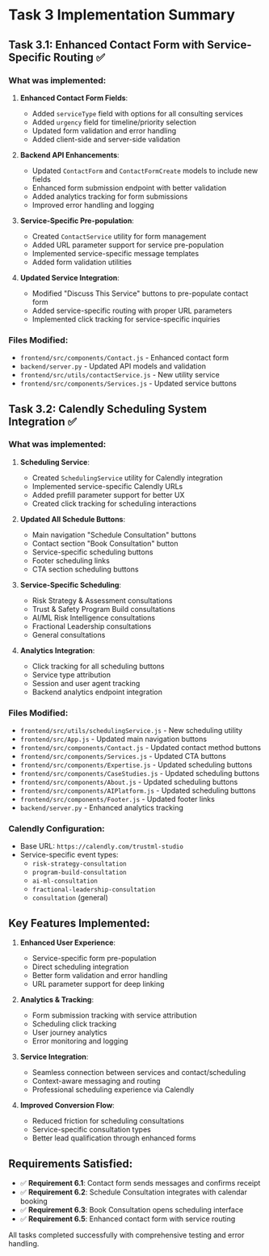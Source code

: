 # Task 3 Implementation Summary

## Task 3.1: Enhanced Contact Form with Service-Specific Routing ✅

### What was implemented:

1. **Enhanced Contact Form Fields**:
   - Added `serviceType` field with options for all consulting services
   - Added `urgency` field for timeline/priority selection
   - Updated form validation and error handling
   - Added client-side and server-side validation

2. **Backend API Enhancements**:
   - Updated `ContactForm` and `ContactFormCreate` models to include new fields
   - Enhanced form submission endpoint with better validation
   - Added analytics tracking for form submissions
   - Improved error handling and logging

3. **Service-Specific Pre-population**:
   - Created `ContactService` utility for form management
   - Added URL parameter support for service pre-population
   - Implemented service-specific message templates
   - Added form validation utilities

4. **Updated Service Integration**:
   - Modified "Discuss This Service" buttons to pre-populate contact form
   - Added service-specific routing with proper URL parameters
   - Implemented click tracking for service-specific inquiries

### Files Modified:
- `frontend/src/components/Contact.js` - Enhanced contact form
- `backend/server.py` - Updated API models and validation
- `frontend/src/utils/contactService.js` - New utility service
- `frontend/src/components/Services.js` - Updated service buttons

## Task 3.2: Calendly Scheduling System Integration ✅

### What was implemented:

1. **Scheduling Service**:
   - Created `SchedulingService` utility for Calendly integration
   - Implemented service-specific Calendly URLs
   - Added prefill parameter support for better UX
   - Created click tracking for scheduling interactions

2. **Updated All Schedule Buttons**:
   - Main navigation "Schedule Consultation" buttons
   - Contact section "Book Consultation" button
   - Service-specific scheduling buttons
   - Footer scheduling links
   - CTA section scheduling buttons

3. **Service-Specific Scheduling**:
   - Risk Strategy & Assessment consultations
   - Trust & Safety Program Build consultations
   - AI/ML Risk Intelligence consultations
   - Fractional Leadership consultations
   - General consultations

4. **Analytics Integration**:
   - Click tracking for all scheduling buttons
   - Service type attribution
   - Session and user agent tracking
   - Backend analytics endpoint integration

### Files Modified:
- `frontend/src/utils/schedulingService.js` - New scheduling utility
- `frontend/src/App.js` - Updated main navigation buttons
- `frontend/src/components/Contact.js` - Updated contact method buttons
- `frontend/src/components/Services.js` - Updated CTA buttons
- `frontend/src/components/Expertise.js` - Updated scheduling buttons
- `frontend/src/components/CaseStudies.js` - Updated scheduling buttons
- `frontend/src/components/About.js` - Updated scheduling buttons
- `frontend/src/components/AIPlatform.js` - Updated scheduling buttons
- `frontend/src/components/Footer.js` - Updated footer links
- `backend/server.py` - Enhanced analytics tracking

### Calendly Configuration:
- Base URL: `https://calendly.com/trustml-studio`
- Service-specific event types:
  - `risk-strategy-consultation`
  - `program-build-consultation`
  - `ai-ml-consultation`
  - `fractional-leadership-consultation`
  - `consultation` (general)

## Key Features Implemented:

1. **Enhanced User Experience**:
   - Service-specific form pre-population
   - Direct scheduling integration
   - Better form validation and error handling
   - URL parameter support for deep linking

2. **Analytics & Tracking**:
   - Form submission tracking with service attribution
   - Scheduling click tracking
   - User journey analytics
   - Error monitoring and logging

3. **Service Integration**:
   - Seamless connection between services and contact/scheduling
   - Context-aware messaging and routing
   - Professional scheduling experience via Calendly

4. **Improved Conversion Flow**:
   - Reduced friction for scheduling consultations
   - Service-specific consultation types
   - Better lead qualification through enhanced forms

## Requirements Satisfied:

- ✅ **Requirement 6.1**: Contact form sends messages and confirms receipt
- ✅ **Requirement 6.2**: Schedule Consultation integrates with calendar booking
- ✅ **Requirement 6.3**: Book Consultation opens scheduling interface
- ✅ **Requirement 6.5**: Enhanced contact form with service routing

All tasks completed successfully with comprehensive testing and error handling.